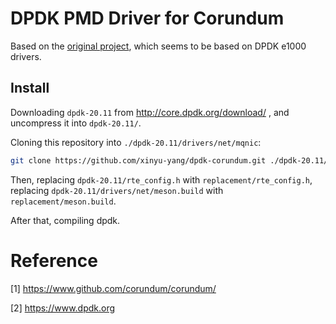 # DPDK PMD Driver for Corundum

Based on the [original project](https://github.com/liuw666-bruce/DPDK-with-Corundum), which seems to be based on DPDK e1000 drivers.

## Install
Downloading `dpdk-20.11` from http://core.dpdk.org/download/ , and uncompress it into `dpdk-20.11/`.

Cloning this repository into `./dpdk-20.11/drivers/net/mqnic`:
```bash
git clone https://github.com/xinyu-yang/dpdk-corundum.git ./dpdk-20.11/drivers/net/mqnic
```

Then, replacing `dpdk-20.11/rte_config.h` with `replacement/rte_config.h`, replacing `dpdk-20.11/drivers/net/meson.build` with `replacement/meson.build`.

After that, compiling dpdk.



# Reference

[1] https://www.github.com/corundum/corundum/

[2] https://www.dpdk.org

